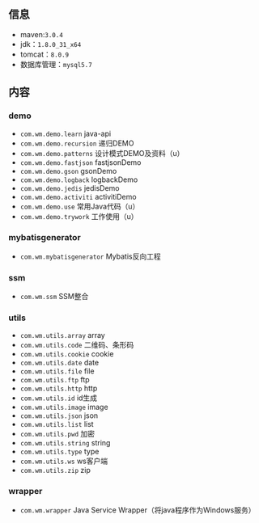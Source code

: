 
## 信息
* maven:`3.0.4`
* jdk：`1.8.0_31_x64`
* tomcat：`8.0.9`
* 数据库管理：`mysql5.7`

## 内容
### demo
* `com.wm.demo.learn`		java-api
* `com.wm.demo.recursion`	递归DEMO
* `com.wm.demo.patterns` 	设计模式DEMO及资料（u）
* `com.wm.demo.fastjson`	fastjsonDemo
* `com.wm.demo.gson`		gsonDemo
* `com.wm.demo.logback`		logbackDemo
* `com.wm.demo.jedis`		jedisDemo
* `com.wm.demo.activiti`	activitiDemo
* `com.wm.demo.use`			常用Java代码（u）
* `com.wm.demo.trywork`		工作使用（u）

### mybatisgenerator
* `com.wm.mybatisgenerator`	Mybatis反向工程

### ssm
* `com.wm.ssm`				SSM整合

### utils
* `com.wm.utils.array`		array
* `com.wm.utils.code`		二维码、条形码
* `com.wm.utils.cookie`		cookie
* `com.wm.utils.date`		date
* `com.wm.utils.file`		file
* `com.wm.utils.ftp`		ftp
* `com.wm.utils.http`		http
* `com.wm.utils.id`			id生成
* `com.wm.utils.image`		image
* `com.wm.utils.json`		json
* `com.wm.utils.list`		list
* `com.wm.utils.pwd`		加密
* `com.wm.utils.string`		string
* `com.wm.utils.type`		type
* `com.wm.utils.ws`			ws客户端
* `com.wm.utils.zip`		zip

### wrapper
* `com.wm.wrapper`			 Java Service Wrapper（将java程序作为Windows服务）


